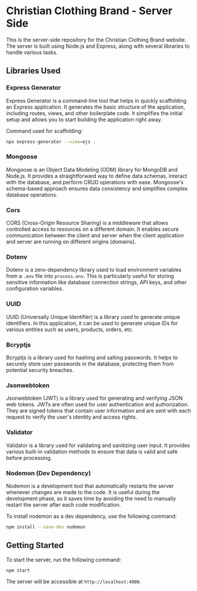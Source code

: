 # Christian Clothing Brand - Server Side

This is the server-side repository for the Christian Clothing Brand website. The server is built using Node.js and Express, along with several libraries to handle various tasks.

## Libraries Used

### Express Generator

Express Generator is a command-line tool that helps in quickly scaffolding an Express application. It generates the basic structure of the application, including routes, views, and other boilerplate code. It simplifies the initial setup and allows you to start building the application right away.

Command used for scaffolding:

```bash
npx express-generator --view=ejs .
```

### Mongoose

Mongoose is an Object Data Modeling (ODM) library for MongoDB and Node.js. It provides a straightforward way to define data schemas, interact with the database, and perform CRUD operations with ease. Mongoose's schema-based approach ensures data consistency and simplifies complex database operations.

### Cors

CORS (Cross-Origin Resource Sharing) is a middleware that allows controlled access to resources on a different domain. It enables secure communication between the client and server when the client application and server are running on different origins (domains).

### Dotenv

Dotenv is a zero-dependency library used to load environment variables from a `.env` file into `process.env`. This is particularly useful for storing sensitive information like database connection strings, API keys, and other configuration variables.

### UUID

UUID (Universally Unique Identifier) is a library used to generate unique identifiers. In this application, it can be used to generate unique IDs for various entities such as users, products, orders, etc.

### Bcryptjs

Bcryptjs is a library used for hashing and salting passwords. It helps to securely store user passwords in the database, protecting them from potential security breaches.

### Jsonwebtoken

Jsonwebtoken (JWT) is a library used for generating and verifying JSON web tokens. JWTs are often used for user authentication and authorization. They are signed tokens that contain user information and are sent with each request to verify the user's identity and access rights.

### Validator

Validator is a library used for validating and sanitizing user input. It provides various built-in validation methods to ensure that data is valid and safe before processing.

### Nodemon (Dev Dependency)

Nodemon is a development tool that automatically restarts the server whenever changes are made to the code. It is useful during the development phase, as it saves time by avoiding the need to manually restart the server after each code modification.

To install nodemon as a dev dependency, use the following command:

```bash
npm install --save-dev nodemon
```

## Getting Started

To start the server, run the following command:

```bash
npm start
```

The server will be accessible at `http://localhost:4000`.

